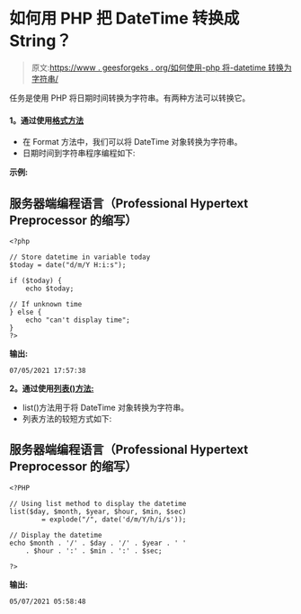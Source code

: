 # 如何用 PHP 把 DateTime 转换成 String？

> 原文:[https://www . geesforgeks . org/如何使用-php 将-datetime 转换为字符串/](https://www.geeksforgeeks.org/how-to-convert-datetime-to-string-using-php/)

任务是使用 PHP 将日期时间转换为字符串。有两种方法可以转换它。

#### **1。通过使用[格式方法](https://www.geeksforgeeks.org/php-datetime-format-function/)**

*   在 Format 方法中，我们可以将 DateTime 对象转换为字符串。
*   日期时间到字符串程序编程如下:

**示例:**

## 服务器端编程语言（Professional Hypertext Preprocessor 的缩写）

```
<?php

// Store datetime in variable today
$today = date("d/m/Y H:i:s");    

if ($today) { 
    echo $today; 

// If unknown time 
} else {  
    echo "can't display time"; 
}
?>
```

**输出:**

```
07/05/2021 17:57:38

```

**2。通过使用[列表()方法:](https://www.geeksforgeeks.org/php-list-function/)**

*   list()方法用于将 DateTime 对象转换为字符串。
*   列表方法的较短方式如下:

## 服务器端编程语言（Professional Hypertext Preprocessor 的缩写）

```
<?PHP

// Using list method to display the datetime
list($day, $month, $year, $hour, $min, $sec) 
        = explode("/", date('d/m/Y/h/i/s')); 

// Display the datetime
echo $month . '/' . $day . '/' . $year . ' '
    . $hour . ':' . $min . ':' . $sec;

?>
```

**输出:**

```
05/07/2021 05:58:48
```